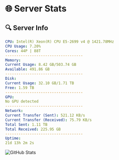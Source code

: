 # 🌐 Server Stats
## 🔍 Server Info
```yaml
CPU: Intel(R) Xeon(R) CPU E5-2699 v4 @ 1421.78MHz
CPU Usage: 7.20%
Cores: 44P | 88T
-----------------------------------
Memory:
Current Usage: 8.42 GB/503.74 GB
Available: 491.86 GB
-----------------------------------
Disk:
Current Usage: 32.10 GB/1.71 TB
Free: 1.59 TB
-----------------------------------
GPU:
No GPU detected
-----------------------------------
Network:
Current Transfer (Sent): 521.12 KB/s
Current Transfer (Received): 75.79 KB/s
Total Sent: 1.11 TB
Total Received: 225.95 GB
-----------------------------------
Uptime:
21d 13h 2m 2s
```
![GitHub Stats](https://img.shields.io/badge/Updated-2025-05-11_06:10:50-blue)